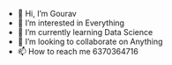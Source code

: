 - 👋 Hi, I’m Gourav
- 👀 I’m interested in Everything
- 🌱 I’m currently learning Data Science
- 💞️ I’m looking to collaborate on Anything
- 📫 How to reach me 6370364716

<!---
sonupatnaik/sonupatnaik is a ✨ special ✨ repository because its `README.md` (this file) appears on your GitHub profile.
You can click the Preview link to take a look at your changes.
--->
